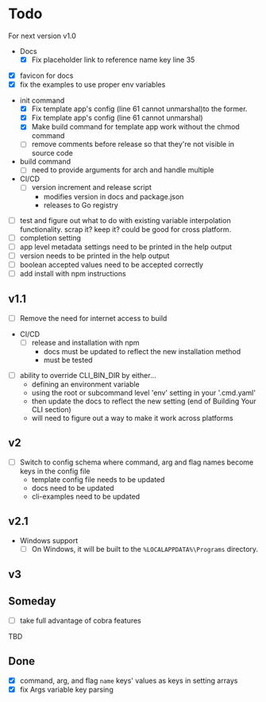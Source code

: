 # Todo

For next version v1.0

- Docs
  - [x] Fix placeholder link to reference name key line 35
- [x] favicon for docs
- [x] fix the examples to use proper env variables
- init command
  - [x] Fix template app's config (line 61 cannot unmarshal)to the former.
  - [x] Fix template app's config (line 61 cannot unmarshal)
  - [x] Make build command for template app work without the chmod command
  - [ ] remove comments before release so that they're not visible in source code
- build command
  - [ ] need to provide arguments for arch and handle multiple
- CI/CD
  - [ ] version increment and release script
    - modifies version in docs and package.json
    - releases to Go registry
- [ ] test and figure out what to do with existing variable interpolation functionality.
scrap it? keep it? could be good for cross platform.
- [ ] completion setting
- [ ] app level metadata settings need to be printed in the help output
- [ ] version needs to be printed in the help output
- [ ] boolean accepted values need to be accepted correctly
- [ ] add install with npm instructions

## v1.1

- [ ] Remove the need for internet access to build
- CI/CD
  - [ ] release and installation with npm
    - docs must be updated to reflect the new installation method
    - must be tested
- [ ] ability to override CLI_BIN_DIR by either...
  - defining an environment variable
  - using the root or subcommand level 'env' setting in your '.cmd.yaml'
  - then update the docs to reflect the new setting (end of Building Your CLI section)
  - will need to figure out a way to make it work across platforms

## v2

- [ ] Switch to config schema where command, arg and flag names become keys in
the config file
  - template config file needs to be updated
  - docs need to be updated
  - cli-examples need to be updated

## v2.1

- Windows support
  - [ ] On Windows, it will be built to the `%LOCALAPPDATA%\Programs` directory.

## v3

## Someday

- [ ] take full advantage of cobra features

TBD

## Done

- [x] command, arg, and flag `name` keys' values as keys in setting arrays
- [x] fix Args variable key parsing
